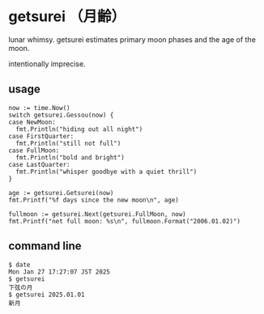 # getsurei （月齢）

lunar whimsy.
getsurei estimates primary moon phases and the age of the moon.

intentionally imprecise.

## usage

```
now := time.Now()
switch getsurei.Gessou(now) {
case NewMoon:
  fmt.Println("hiding out all night")
case FirstQuarter:
  fmt.Println("still not full")
case FullMoon:
  fmt.Println("bold and bright")
case LastQuarter:
  fmt.Println("whisper goodbye with a quiet thrill")
}

age := getsurei.Getsurei(now)
fmt.Printf("%f days since the new moon\n", age)

fullmoon := getsurei.Next(getsurei.FullMoon, now)
fmt.Printf("net full moon: %s\n", fullmoon.Format("2006.01.02)")
```

## command line

```
$ date
Mon Jan 27 17:27:07 JST 2025
$ getsurei
下弦の月
$ getsurei 2025.01.01
新月
```
